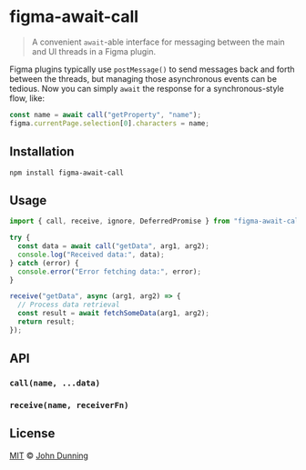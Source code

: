 # figma-await-call

> A convenient `await`-able interface for messaging between the main and UI threads in a Figma plugin.

Figma plugins typically use `postMessage()` to send messages back and forth between the threads, but managing those asynchronous events can be tedious.  Now you can simply `await` the response for a synchronous-style flow, like:

```js
const name = await call("getProperty", "name");
figma.currentPage.selection[0].characters = name;
```


## Installation

```shell
npm install figma-await-call
```


## Usage

```js
import { call, receive, ignore, DeferredPromise } from "figma-await-call";
```


```js
try {
  const data = await call("getData", arg1, arg2);
  console.log("Received data:", data);
} catch (error) {
  console.error("Error fetching data:", error);
}
```


```js
receive("getData", async (arg1, arg2) => {
  // Process data retrieval
  const result = await fetchSomeData(arg1, arg2);
  return result;
});
```


## API

### `call(name, ...data)`


### `receive(name, receiverFn)`


## License

[MIT](./LICENSE) © [John Dunning](https://github.com/fwextensions)

